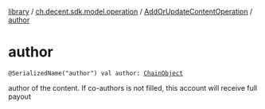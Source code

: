 [library](../../index.md) / [ch.decent.sdk.model.operation](../index.md) / [AddOrUpdateContentOperation](index.md) / [author](./author.md)

# author

`@SerializedName("author") val author: `[`ChainObject`](../../ch.decent.sdk.model/-chain-object/index.md)

author of the content. If co-authors is not filled, this account will receive full payout

